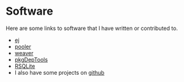 Software
========

Here are some links to software that I have written or contributed to.

- [ej](https://github.com/seth/ej)
- [pooler](https://github.com/seth/pooler)
- [weaver](http://bioconductor.org/packages/release/bioc/html/weaver.html)
- [pkgDepTools](http://bioconductor.org/packages/release/bioc/html/pkgDepTools.html)
- [RSQLite](http://cran.fhcrc.org/web/packages/RSQLite/)
- I also have some projects on [github](http://github.com/seth)


